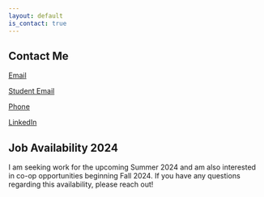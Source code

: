 ```yaml
---
layout: default
is_contact: true
---
```


## Contact Me

[Email](mailto:tiffanylakecoelho@gmail.com)

[Student Email](mailto:t.coelho@student.fdu.edu)

[Phone](tel:973-908-7669)

[LinkedIn](https://www.linkedin.com/in/tiffanycoelho/) 

## Job Availability 2024

I am seeking work for the upcoming Summer 2024 and am also interested in co-op opportunities beginning Fall 2024. If you have any questions regarding this availability, please reach out!
